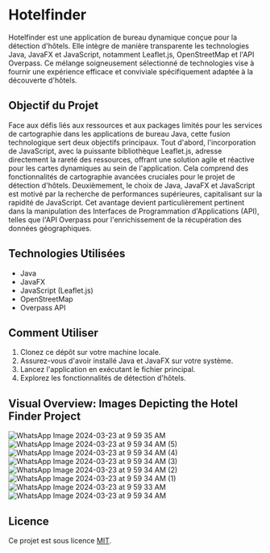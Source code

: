 # Hotelfinder

Hotelfinder est une application de bureau dynamique conçue pour la détection d'hôtels. Elle intègre de manière transparente les technologies Java, JavaFX et JavaScript, notamment Leaflet.js, OpenStreetMap et l'API Overpass. Ce mélange soigneusement sélectionné de technologies vise à fournir une expérience efficace et conviviale spécifiquement adaptée à la découverte d'hôtels.

## Objectif du Projet

Face aux défis liés aux ressources et aux packages limités pour les services de cartographie dans les applications de bureau Java, cette fusion technologique sert deux objectifs principaux. Tout d'abord, l'incorporation de JavaScript, avec la puissante bibliothèque Leaflet.js, adresse directement la rareté des ressources, offrant une solution agile et réactive pour les cartes dynamiques au sein de l'application. Cela comprend des fonctionnalités de cartographie avancées cruciales pour le projet de détection d'hôtels. Deuxièmement, le choix de Java, JavaFX et JavaScript est motivé par la recherche de performances supérieures, capitalisant sur la rapidité de JavaScript. Cet avantage devient particulièrement pertinent dans la manipulation des Interfaces de Programmation d'Applications (API), telles que l'API Overpass pour l'enrichissement de la récupération des données géographiques.

## Technologies Utilisées

- Java
- JavaFX
- JavaScript (Leaflet.js)
- OpenStreetMap
- Overpass API

## Comment Utiliser

1. Clonez ce dépôt sur votre machine locale.
2. Assurez-vous d'avoir installé Java et JavaFX sur votre système.
3. Lancez l'application en exécutant le fichier principal.
4. Explorez les fonctionnalités de détection d'hôtels.
## Visual Overview: Images Depicting the Hotel Finder Project
![WhatsApp Image 2024-03-23 at 9 59 35 AM](https://github.com/ouassima-dihaj/profx/assets/113460174/ee075192-952f-41fe-b211-f30b068f1a8e)
![WhatsApp Image 2024-03-23 at 9 59 34 AM (5)](https://github.com/ouassima-dihaj/profx/assets/113460174/4aef0d1c-bebf-49ef-9e09-5d480cc2e7cd)
![WhatsApp Image 2024-03-23 at 9 59 34 AM (4)](https://github.com/ouassima-dihaj/profx/assets/113460174/c4b901b6-ec9e-444f-bd18-0a2481c35159)
![WhatsApp Image 2024-03-23 at 9 59 34 AM (3)](https://github.com/ouassima-dihaj/profx/assets/113460174/44faf835-a40c-4d70-bd6c-e6dea7ee24be)
![WhatsApp Image 2024-03-23 at 9 59 34 AM (2)](https://github.com/ouassima-dihaj/profx/assets/113460174/40cd76ba-1afb-4fbf-bb6a-295970995330)
![WhatsApp Image 2024-03-23 at 9 59 34 AM (1)](https://github.com/ouassima-dihaj/profx/assets/113460174/096814be-68bf-46a9-b225-0d71b21f8cf0)
![WhatsApp Image 2024-03-23 at 9 59 33 AM](https://github.com/ouassima-dihaj/profx/assets/113460174/7bdec5b5-9d13-4d2d-9a4d-f4f57ee5ab15)
![WhatsApp Image 2024-03-23 at 9 59 34 AM](https://github.com/ouassima-dihaj/profx/assets/113460174/003b7271-52ec-45cc-aaff-5c90989f565f)

## Licence

Ce projet est sous licence [MIT](LICENSE).

